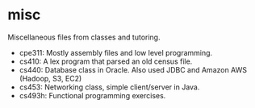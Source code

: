 # misc
Miscellaneous files from classes and tutoring.

+ cpe311: Mostly assembly files and low level programming.
+ cs410: A lex program that parsed an old census file.
+ cs440: Database class in Oracle. Also used JDBC and Amazon AWS (Hadoop, S3, EC2)
+ cs453: Networking class, simple client/server in Java.
+ cs493h: Functional programming exercises.
